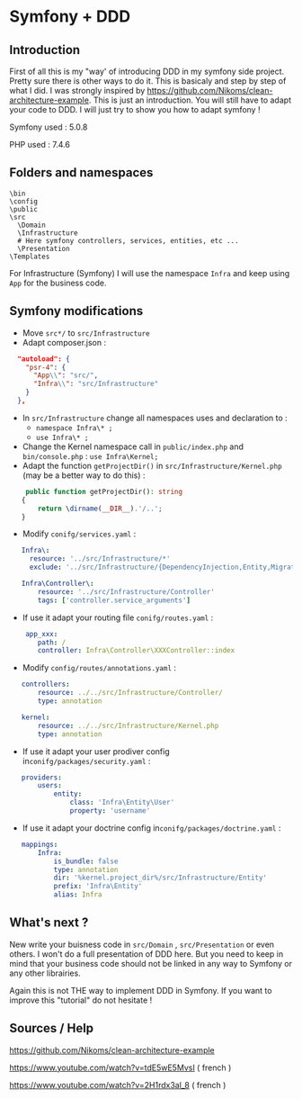 
# Symfony + DDD

## Introduction

First of all this is my "way' of introducing DDD in my symfony side project. Pretty sure there is other ways to do it. This is basicaly and step by step of what I did. I was strongly inspired by https://github.com/Nikoms/clean-architecture-example. 
This is just an introduction. You will still have to adapt your code to DDD. I will just try to show you how to adapt symfony !

Symfony used : 5.0.8

PHP used : 7.4.6

## Folders and namespaces
```
\bin
\config
\public
\src
  \Domain
  \Infrastructure 
  # Here symfony controllers, services, entities, etc ...
  \Presentation
\Templates
```
For Infrastructure (Symfony) I will use the namespace ``Infra`` and keep using ``App`` for the business code. 
## Symfony modifications

 - Move ``src*/`` to ``src/Infrastructure``
 - Adapt composer.json : 
```json
  "autoload": {
    "psr-4": {
      "App\\": "src/",
      "Infra\\": "src/Infrastructure"
    }
  },
```
 - In ``src/Infrastructure`` change all namespaces uses and declaration to :
    - ``namespace Infra\* ;``
    - ``use Infra\* ;``
 - Change the Kernel namespace call in ``public/index.php`` and ``bin/console.php`` : ``use Infra\Kernel;``
 - Adapt the function ``getProjectDir()`` in ``src/Infrastructure/Kernel.php`` (may be a better way to do this) : 
 
 ```php
     public function getProjectDir(): string
    {
        return \dirname(__DIR__).'/..';
    }
 ```
 - Modify ``conifg/services.yaml`` : 
 ```yaml
    Infra\:
      resource: '../src/Infrastructure/*'
      exclude: '../src/Infrastructure/{DependencyInjection,Entity,Migrations,Tests,Kernel.php}'

    Infra\Controller\:
        resource: '../src/Infrastructure/Controller'
        tags: ['controller.service_arguments']
 ```
 - If use it adapt your routing file ``conifg/routes.yaml`` :
 ```yaml
     app_xxx:
        path: /
        controller: Infra\Controller\XXXController::index
  ```
 - Modify ``config/routes/annotations.yaml`` :
 ```yaml
    controllers:
        resource: ../../src/Infrastructure/Controller/
        type: annotation

    kernel:
        resource: ../../src/Infrastructure/Kernel.php
        type: annotation
 ```
  - If use it adapt your user prodiver config in``conifg/packages/security.yaml`` :
 ```yaml
    providers:
        users:
            entity:
                class: 'Infra\Entity\User'
                property: 'username'
  ```
  - If use it adapt your doctrine config in``conifg/packages/doctrine.yaml`` :
 ```yaml
    mappings:
        Infra:
            is_bundle: false
            type: annotation
            dir: '%kernel.project_dir%/src/Infrastructure/Entity'
            prefix: 'Infra\Entity'
            alias: Infra
  ```
## What's next  ?

New write your buisness code in ``src/Domain`` , ``src/Presentation`` or even others. I won't do a full presentation of DDD here. But you need to keep in mind that your business code should not be linked in any way to Symfony or any other librairies. 

Again this is not THE way to implement DDD in Symfony. If you want to improve this "tutorial" do not hesitate ! 

## Sources / Help

https://github.com/Nikoms/clean-architecture-example 

https://www.youtube.com/watch?v=tdE5wE5MvsI ( french )

https://www.youtube.com/watch?v=2H1rdx3al_8 ( french ) 
